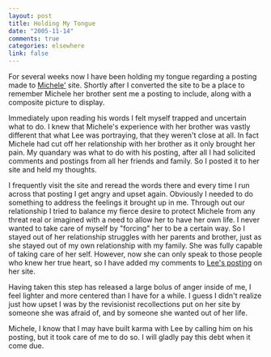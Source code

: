 ```yaml
--- 
layout: post
title: Holding My Tongue
date: "2005-11-14"
comments: true
categories: elsewhere
link: false
---
```

For several weeks now I have been holding my tongue regarding a posting made to <a href="http://andifyoudidknow.com" title="And If You Did Know?">Michele'</a> site. Shortly after I converted the site to be a place to remember Michele her brother sent me a posting to include, along with a composite picture to display.

Immediately upon reading his words I felt myself trapped and uncertain what to do. I knew that Michele's experience with her brother was vastly different that what Lee was portraying, that they weren't close at all. In fact Michele had cut off her relationship with her brother as it only brought her pain. My quandary was what to do with his posting, after all I had solicited comments and postings from all her friends and family. So I posted it to her site and held my thoughts.

I frequently visit the site and reread the words there and every time I run across that posting I get angry and upset again. Obviously I needed to do something to address the feelings it brought up in me. Through out our relationship I tried to balance my fierce desire to protect Michele from any threat real or imagined with a need to allow her to have her own life. I never wanted to take care of myself by "forcing" her to be a certain way. So I stayed out of her relationship struggles with her parents and brother, just as she stayed out of my own relationship with my family. She was fully capable of taking care of her self. However, now she can only speak to those people who knew her true heart, so I have added my comments to <a href="http://andifyoudidknow.com/2005/10/22/for-my-little-sister-sharon/" title="For My Little Sister">Lee's posting</a> on her site.

Having taken this step has released a large bolus of anger inside of me, I feel lighter and more centered than I have for a while. I guess I didn't realize just how upset I was by the revisionist recollections put on her site by someone she was afraid of, and by someone she wanted out of her life.

Michele, I know that I may have built karma with Lee by calling him on his posting, but it took care of me to do so. I will gladly pay this debt when it come due.
